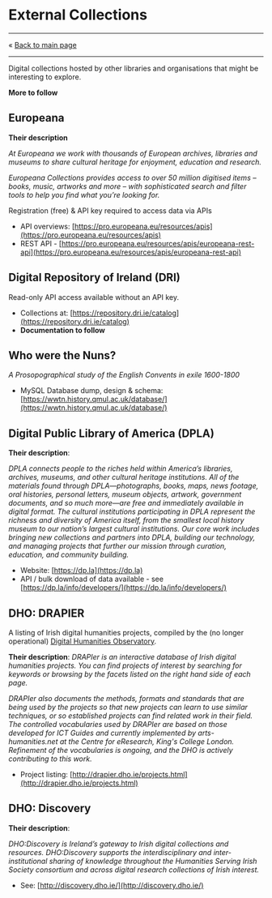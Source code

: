 # External Collections 

------------------------------

&laquo; [Back to main page](readme.md)

------------------------------

Digital collections hosted by other libraries and organisations that might be interesting to explore.

**More to follow**

## Europeana 

**Their description**

_At Europeana we work with thousands of European archives, libraries and museums to share cultural heritage for enjoyment, education and research._

_Europeana Collections provides access to over 50 million digitised items – books, music, artworks and more – with sophisticated search and filter tools to help you find what you’re looking for._

Registration (free) & API key required to access data via APIs

- API overviews: [https://pro.europeana.eu/resources/apis](https://pro.europeana.eu/resources/apis)  
- REST API - [https://pro.europeana.eu/resources/apis/europeana-rest-api](https://pro.europeana.eu/resources/apis/europeana-rest-api) 
 
## Digital Repository of Ireland (DRI)

Read-only API access available without an API key. 

- Collections at: [https://repository.dri.ie/catalog](https://repository.dri.ie/catalog)
- **Documentation to follow**

## Who were the Nuns?

_A Prosopographical study of the English Convents in exile 1600-1800_

- MySQL Database dump, design & schema: [https://wwtn.history.qmul.ac.uk/database/](https://wwtn.history.qmul.ac.uk/database/)

## Digital Public Library of America (DPLA)

**Their description**: 

_DPLA connects people to the riches held within America’s libraries, archives, museums, and other cultural heritage institutions. All of the materials found through DPLA—photographs, books, maps, news footage, oral histories, personal letters, museum objects, artwork, government documents, and so much more—are free and immediately available in digital format. The cultural institutions participating in DPLA represent the richness and diversity of America itself, from the smallest local history museum to our nation’s largest cultural institutions. Our core work includes bringing new collections and partners into DPLA, building our technology, and managing projects that further our mission through curation, education, and community building._

- Website: [https://dp.la](https://dp.la)
- API / bulk download of data available - see [https://dp.la/info/developers/](https://dp.la/info/developers/)

## DHO: DRAPIER

A listing of Irish digital humanities projects, compiled by the (no longer operational) [Digital Humanities Observatory](http://dho.ie). 

**Their description**:
_DRAPIer is an interactive database of Irish digital humanities projects. You can find projects of interest by searching for keywords or browsing by the facets listed on the right hand side of each page._

_DRAPIer also documents the methods, formats and standards that are being used by the projects so that new projects can learn to use similar techniques, or so established projects can find related work in their field. The controlled vocabularies used by DRAPIer are based on those developed for ICT Guides and currently implemented by arts-humanities.net at the Centre for eResearch, King's College London. Refinement of the vocabularies is ongoing, and the DHO is actively contributing to this work._

- Project listing: [http://drapier.dho.ie/projects.html](http://drapier.dho.ie/projects.html)

## DHO: Discovery

**Their description**:

_DHO:Discovery is Ireland’s gateway to Irish digital collections and resources. DHO:Discovery supports the interdisciplinary and inter-institutional sharing of knowledge throughout the Humanities Serving Irish Society consortium and across digital research collections of Irish interest._ 

- See: [http://discovery.dho.ie/](http://discovery.dho.ie/)
